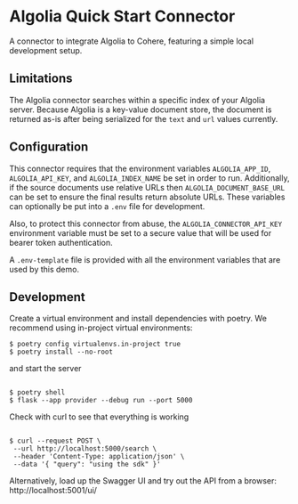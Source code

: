 # Algolia Quick Start Connector

A connector to integrate Algolia to Cohere, featuring a simple local development setup.

## Limitations

The Algolia connector searches within a specific index of your Algolia server. Because Algolia is a key-value document store, the document is returned as-is after being serialized for the `text` and `url` values currently.

## Configuration

This connector requires that the environment variables `ALGOLIA_APP_ID`, `ALGOLIA_API_KEY`, and `ALGOLIA_INDEX_NAME` be set in order to run. Additionally, if the source documents use relative URLs then `ALGOLIA_DOCUMENT_BASE_URL` can be set to ensure the final results return absolute URLs. These variables can optionally be put into a `.env` file for development.

Also, to protect this connector from abuse, the `ALGOLIA_CONNECTOR_API_KEY` environment variable must be set to a secure value that will be used for bearer token authentication.

A `.env-template` file is provided with all the environment variables that are used by this demo.

## Development

Create a virtual environment and install dependencies with poetry. We recommend using in-project virtual environments:

```shell
$ poetry config virtualenvs.in-project true
$ poetry install --no-root

```

and start the server

```shell

$ poetry shell
$ flask --app provider --debug run --port 5000
```

Check with curl to see that everything is working

```shell

$ curl --request POST \
 --url http://localhost:5000/search \
 --header 'Content-Type: application/json' \
 --data '{ "query": "using the sdk" }'

```

Alternatively, load up the Swagger UI and try out the API from a browser: http://localhost:5001/ui/
